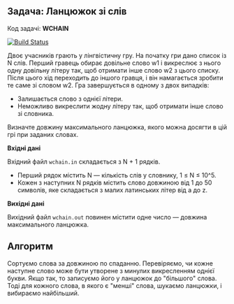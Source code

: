 ## Задача: Ланцюжок зі слів
Код задачi: **WCHAIN**  

[![Build Status](https://travis-ci.com/Ravenen/algo_lab_4.svg?branch=master)](https://travis-ci.com/Ravenen/algo_lab_4)

Двоє учасникiв грають у лiнгвiстичну гру. На початку гри дано список iз N слiв.
Перший гравець обирає довiльне слово w1 i викреслює з нього одну довiльну лiтеру
так, щоб отримати iнше слово w2 з цього списку. Пiсля цього хiд переходить до
iншого гравця, i вiн намагається зробити те саме зi словом w2.
Гра завершується в одному з двох випадкiв:
- Залишається слово з однiєї лiтери.
- Неможливо викреслити жодну лiтеру так, щоб отримати iнше слово зi словника.

Визначте довжину максимального ланцюжка, якого можна досягти в цiй грi при
заданих словах. 

**Вхiднi данi**

Вхiдний файл ```wchain.in``` складається з N + 1 рядкiв.
- Перший рядок мiстить N — кiлькiсть слiв у словнику, 1 ≤ N ≤ 10^5.
- Кожен з наступних N рядкiв мiстить слово довжиною вiд 1 до 50 символiв, яке
складається з малих латинських лiтер вiд a до z.

**Вихiднi данi**

Вихiдний файл ```wchain.out``` повинен мiстити одне число — довжина максимального
ланцюжка.

## Алгоритм

Сортуємо слова за довжиною по спаданню. Перевіряємо, чи кожне наступне слово може бути утворене з минулих викресленням однієї букви. Якщо так, то записуємо його у ланцюжок до "більшого" слова. Тоді для кожного слова, в якого є "менші" слова, шукаємо ланцюжки, і вибираємо найбільший. 